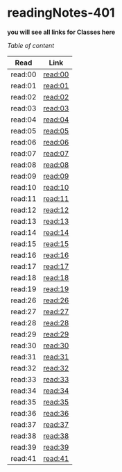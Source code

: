 # readingNotes-401


**you will see all links for Classes here**

*Table of content*
 
 Read      |  Link
 ----------|--------------
 read:00   |  [read:00](https://amalmalmomani.github.io/readingNotes-401/read-00)
 read:01   |  [read:01](https://amalmalmomani.github.io/readingNotes-401/read-01)
 read:02   |  [read:02](https://amalmalmomani.github.io/readingNotes-401/read-02)
 read:03   |  [read:03](https://amalmalmomani.github.io/readingNotes-401/read-03)
 read:04   |  [read:04](https://amalmalmomani.github.io/readingNotes-401/read-04)
 read:05   |  [read:05](https://amalmalmomani.github.io/readingNotes-401/read-05)
 read:06   |  [read:06](https://amalmalmomani.github.io/readingNotes-401/read-06)
 read:07   |  [read:07](https://amalmalmomani.github.io/readingNotes-401/read-07)
 read:08   |  [read:08](https://amalmalmomani.github.io/readingNotes-401/read-08)
 read:09   |  [read:09](https://amalmalmomani.github.io/readingNotes-401/read-09)
 read:10   |  [read:10](https://amalmalmomani.github.io/readingNotes-401/read-10)
 read:11   |  [read:11](https://amalmalmomani.github.io/readingNotes-401/read-11)
 read:12   |  [read:12](https://amalmalmomani.github.io/readingNotes-401/read-12)
 read:13   |  [read:13](https://amalmalmomani.github.io/readingNotes-401/read-13)
 read:14   |  [read:14](https://amalmalmomani.github.io/readingNotes-401/read-14)
 read:15   |  [read:15](https://amalmalmomani.github.io/readingNotes-401/read-15)
 read:16   |  [read:16](https://amalmalmomani.github.io/readingNotes-401/read-16)
 read:17   |  [read:17](https://amalmalmomani.github.io/readingNotes-401/read-17)
 read:18   |  [read:18](https://amalmalmomani.github.io/readingNotes-401/read-18)
 read:19   |  [read:19](https://amalmalmomani.github.io/readingNotes-401/read-19)
 read:26   |  [read:26](https://amalmalmomani.github.io/readingNotes-401/read-26)
 read:27   |  [read:27](https://amalmalmomani.github.io/readingNotes-401/read-27)
 read:28   |  [read:28](https://amalmalmomani.github.io/readingNotes-401/read-28)
 read:29   |  [read:29](https://amalmalmomani.github.io/readingNotes-401/read-29)
 read:30   |  [read:30](https://amalmalmomani.github.io/readingNotes-401/read-30)
 read:31   |  [read:31](https://amalmalmomani.github.io/readingNotes-401/read-31)
 read:32   |  [read:32](https://amalmalmomani.github.io/readingNotes-401/read-32)
 read:33   |  [read:33](https://amalmalmomani.github.io/readingNotes-401/read-33)
 read:34   |  [read:34](https://amalmalmomani.github.io/readingNotes-401/read-34)
 read:35   |  [read:35](https://amalmalmomani.github.io/readingNotes-401/read-35)
 read:36   |  [read:36](https://amalmalmomani.github.io/readingNotes-401/read-36)
 read:37   |  [read:37](https://amalmalmomani.github.io/readingNotes-401/read-37)
 read:38   |  [read:38](https://amalmalmomani.github.io/readingNotes-401/read-38)
 read:39   |  [read:39](https://amalmalmomani.github.io/readingNotes-401/read-39)
 read:41   |  [read:41](https://amalmalmomani.github.io/readingNotes-401/read-41)
